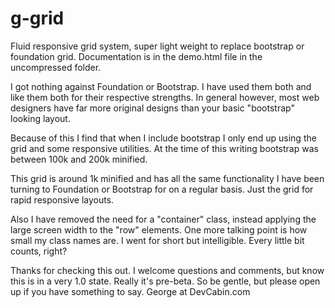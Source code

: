 # g-grid
Fluid responsive grid system, super light weight to replace bootstrap or foundation grid.
Documentation is in the demo.html file in the uncompressed folder.

I got nothing against Foundation or Bootstrap. I have used them both and like them both for their respective strengths. In general however, most web designers have far more original designs than your basic "bootstrap" looking layout. 

Because of this I find that when I include bootstrap I only end up using the grid and some responsive utilities. At the time of this writing bootstrap was between 100k and 200k minified. 

This grid is around 1k minified and has all the same functionality I have been turning to Foundation or Bootstrap for on a regular basis. Just the grid for rapid responsive layouts. 

Also I have removed the need for a "container" class, instead applying the large screen width to the "row" elements. One more talking point is how small my class names are. I went for short but intelligible. Every little bit counts, right? 

Thanks for checking this out. I welcome questions and comments, but know this is in a very 1.0 state. Really it's pre-beta. So be gentle, but please open up if you have something to say. George at DevCabin.com
